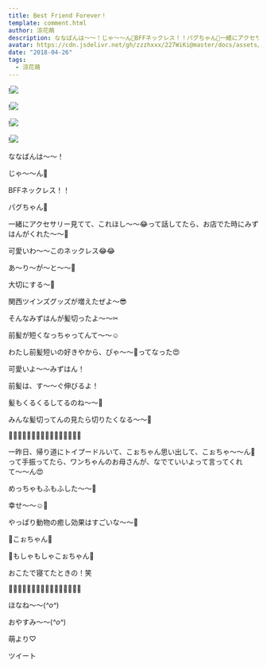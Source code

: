 ```yaml
---
title: Best Friend Forever！
template: comment.html
author: 涼花萌
description: ななばんは〜〜！じゃ〜〜ん💓BFFネックレス！！パグちゃん💓一緒にアクセサリー見てて、これほし〜〜😂って話してたら、お店でた時にみず...
avatar: https://cdn.jsdelivr.net/gh/zzzhxxx/227WiKi@master/docs/assets/photo/avatar/moe.jpg
date: "2018-04-26"
tags:
  - 涼花萌
---
```


!![](https://cdn.jsdelivr.net/gh/227WiKi/227WiKi-image@master/blog-image/moe-2018-04-26_1.jpg)

!![](https://cdn.jsdelivr.net/gh/227WiKi/227WiKi-image@master/blog-image/moe-2018-04-26_2.jpg)

!![](https://cdn.jsdelivr.net/gh/227WiKi/227WiKi-image@master/blog-image/moe-2018-04-26_3.jpg)

!![](https://cdn.jsdelivr.net/gh/227WiKi/227WiKi-image@master/blog-image/moe-2018-04-26_4.jpg)








ななばんは〜〜！





じゃ〜〜ん💓








BFFネックレス！！




パグちゃん💓









一緒にアクセサリー見てて、これほし〜〜😂って話してたら、お店でた時にみずはんがくれた〜〜💓






可愛いわ〜〜このネックレス😂😂





あ〜り〜が〜と〜〜💓











大切にする〜💓








関西ツインズグッズが増えたぜよ〜😎
















そんなみずはんが髪切ったよ〜〜✂︎











前髪が短くなっちゃってんて〜〜☺️







わたし前髪短いの好きやから、ぴゃ〜〜💓ってなった😍








可愛いよ〜〜みずはん！






前髪は、す〜〜ぐ伸びるよ！












髪もくるくるしてるのね〜〜💓







みんな髪切ってんの見たら切りたくなる〜〜🙈














🐩🐩🐩🐩🐩🐩🐩🐩🐩🐩🐩🐩🐩🐩🐩🐩





一昨日、帰り道にトイプードルいて、こぉちゃん思い出して、こぉちゃ〜〜ん💓って手振ってたら、ワンちゃんのお母さんが、なでていいよって言ってくれて〜〜ん😍







めっちゃもふもふした〜〜💓






幸せ〜〜☺️💓










やっぱり動物の癒し効果はすごいな〜〜🍃










🐩こぉちゃん🐩






🐩もしゃもしゃこぉちゃん🐩




おこたで寝てたときの！笑





🐩🐩🐩🐩🐩🐩🐩🐩🐩🐩🐩🐩🐩🐩🐩🐩











ほなね〜〜(*^o^*)


おやすみ〜〜(*^o^*)







萌より♡


ツイート



